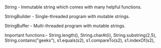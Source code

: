 String - Immutable string which comes with many helpful functions.

StringBuilder - Single-threaded program with mutable strings.

StringBuffer - Multi-threaded program with mutable strings.

Important functions:-
String.length(), String.charAt(i), String.substring(2,5), String.contains("geeks"), s1.equals(s2), s1.compareTo(s2), s1.indexOf(s2), 